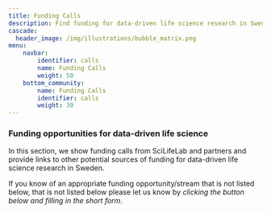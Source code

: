 ```yaml
---
title: Funding Calls
description: Find funding for data-driven life science research in Sweden.
cascade:
  header_image: /img/illustrations/bubble_matrix.png
menu:
    navbar:
        identifier: calls
        name: Funding Calls
        weight: 50
    bottom_community:
        name: Funding Calls
        identifier: calls
        weight: 30
---
```


### Funding opportunities for data-driven life science

In this section, we show funding calls from SciLifeLab and partners and provide links to other potential sources of funding for data-driven life science research in Sweden. 

If you know of an appropriate funding opportunity/stream that is not listed below,  that is not listed below please let us know by *clicking the button below and filling in the short form*.
